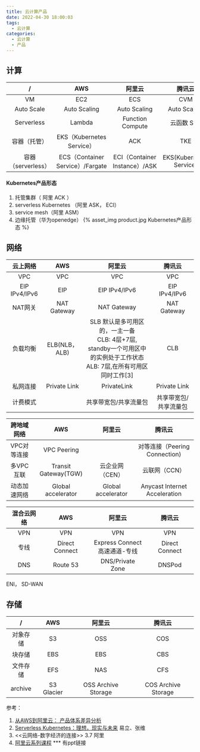```yaml
---
title: 云计算产品
date: 2022-04-30 18:00:03
tags:
  - 云计算
categories:
  - 云计算  
  - 产品
---
```


<p></p>
<!-- more -->


## 计算
 /  | AWS | 阿里云 | 腾讯云
:-: | :-: | :-: | :-:
VM | EC2 | ECS | CVM
Auto Scale| Auto Scaling| Auto Scaling| Auto Scaling
Serverless | Lambda | Function Compute| 云函数 SCF
容器（托管）| EKS（Kubernetes Service） | ACK | TKE
容器（serverless）| ECS（Container Service）/Fargate | ECI（Container Instance）/ASK  | EKS(Kubernetes Service)


####  Kubernetes产品形态
1. 托管集群（ 阿里 ACK ）
2. serverless Kubernetes （阿里 ASK， ECI）
3. service mesh（阿里 ASM）
4. 边缘托管（华为openedge）
{% asset_img   product.jpg  Kubernetes产品形态  %}


## 网络
云上网络  | AWS | 阿里云 | 腾讯云 
:-: | :-: | :-: | :-:
VPC |VPC | VPC | VPC
EIP IPv4/IPv6 | EIP | EIP IPv4/IPv6 | EIP IPv4/IPv6
NAT网关| NAT Gateway| NAT Gateway| NAT Gateway
负载均衡| ELB(NLB，ALB) | SLB 默认是多可用区的，一主一备<br> CLB: 4层+7层, standby一个可用区中的实例处于工作状态 <br> ALB: 7层,在所有可用区同时工作[3]  | CLB
私网连接 | Private Link | PrivateLink | Private Link
计费模式| | 共享带宽包/共享流量包 | 共享带宽包/共享流量包


跨地域网络  | AWS | 阿里云 | 腾讯云 
:-: | :-: | :-: | :-:
VPC对等连接| VPC Peering | |  对等连接（Peering Connection)
多VPC互联 | Transit Gateway(TGW) | 云企业网（CEN） | 云联网（CCN）
动态加速网络| Global accelerator | Global accelerator | Anycast Internet Acceleration


混合云网络  | AWS | 阿里云 | 腾讯云 
:-: | :-: | :-: | :-:
VPN | VPN | VPN | VPN
专线| Direct Connect | Express Connect<br>高速通道-专线 | Direct Connect
DNS | Route 53 | DNS/Private Zone| DNSPod

ENI， SD-WAN
 
## 存储
 /  | AWS | 阿里云 | 腾讯云 
:-: | :-: | :-: | :-:
对象存储| S3 | OSS | COS
块存储| EBS | EBS | CBS
文件存储| EFS | NAS| CFS
archive| S3 Glacier | OSS Archive Storage | COS Archive Storage


参考：
1. [从AWS到阿里云： 产品体系差异分析](https://zhuanlan.zhihu.com/p/158035354)
7. [Serverless Kubernetes：理想，现实与未来](https://mp.weixin.qq.com/s/o_dPKP_6dL92Q4jiG4097A)  易立、张维
3. <<云网络-数字经济的连接>>  3.7 阿里
4. [阿里云系列课程](https://www.bilibili.com/video/BV1tD4y1977x?spm_id_from=333.1007.top_right_bar_window_history.content.click&vd_source=f6e8c1128f9f264c5ab8d9411a644036) *** 有ppt链接
